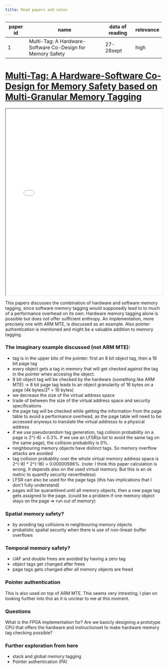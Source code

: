 ```yaml
---
title: Read papers and notes
---
```



| paper id  | name | data of reading | relevance|
| --------- |------|-----------------|------------|
| 1         |   Multi-Tag: A Hardware-Software Co-Design for Memory Safety | 27-28sept | high|


# [Multi-Tag: A Hardware-Software Co-Design for Memory Safety based on Multi-Granular Memory Tagging](https://pure.tugraz.at/ws/portalfiles/portal/60390380/multi_tag.pdf)
    
<iframe src="multi_tag.pdf" width="100%" height="600px"></iframe> 

 This papers discusses the combination of hardware and software memory tagging, since software memory tagging would supposedly lead to to much of a performance overhead on its own. Hardware memory tagging alone is possible but does not offer sufficient enthropy. An implementation, more precisely one with ARM MTE, is discussed as an example. Also pointer authentication is mentioned and might be a valuable addition to memory tagging.

### The imaginary example discussed (not ARM MTE):

- tag is in the upper bits of the pointer: first an 8 bit object tag, then a 16 bit page tag
- every object gets a tag in memory that will get checked against the tag in the pointer when accesing the object.
- 8 bit object tag will be checked by the hardware (something like ARM MTE) -> 8 bit page tag leads to an object granularity of 16 bytes on a page (4k bytes/2⁸ = 16 bytes)
- we decrease the size of the virtual address space
- trade of between the size of the virtual address space and security specifications
- the page tag will be checked while getting the information from the page table to avoid a performance overhead, as the page table will need to be accessed anyways to translate the virtual addresss to a physical address
- if we use pseudorandom tag generation, tag colision probability on a page is 2^(-8) = 0.3%. If we use an LFSR(a list to avoid the same tag on the same page), the collision probability is 0%.
- neighbouring memory objects have distinct tags. So memory overflow attacks are avoided
- tag collision probablity over the whole virtual memory address space is 2^(-8) * 2^(-16) = 0.00000596%. (note: I think this paper calculation is wrong. It depends also on the used virtual memory. But this is an ok metric to quantify security nevertheless)
- LFSR can also be used for the page tags (this has implications that I don't fully understand)
- pages will be quarantined until all memory objects, then a new page tag gets assigned to the page. (could be a problem if one memory object stays on the page => run out of memory)


### Spatial memory safety?

- by avoiding tag collisions in neighbouring memory objects
- probalistic spatial security when there is use of non-lineair buffer overflows

### Temporal memory safety?

- UAF and double frees are avoided by having a zero tag
- object tags get changed after frees
- page tags gets changed after all memory objects are freed

### Pointer authentication
This is also used on top of ARM MTE. This seems very intresting; I plan on looking further into this as it is unclear to me at this moment.

### Questions
What is the FPGA implementation for? Are we basicly designing a prototype CPU that offers the hardware and instructionset to make hardware memory tag checking possible?

### Further exploration from here
- stack and global memory tagging
- Pointer authentication (PA)